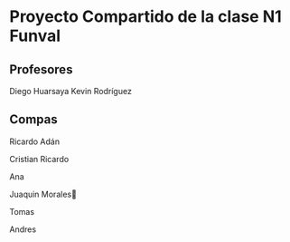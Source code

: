 # Proyecto Compartido de la clase N1 Funval

## Profesores

Diego Huarsaya
Kevin Rodríguez

## Compas


Ricardo Adán

Cristian Ricardo

Ana

Juaquin Morales🤑

Tomas

Andres


